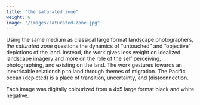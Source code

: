 ```yaml
---
title: "the saturated zone"
weight: 6
image: "/images/saturated-zone.jpg"
--- 
```


 Using the same medium as classical large format landscape photographers, *the saturated zone* questions the dynamics of “untouched” and “objective” depictions of the land. Instead, the work gives less weight on idealized landscape imagery and more on the role of the self perceiving, photographing, and existing on the land. The work gestures towards an inextricable relationship to land through themes of migration. The Pacific ocean (depicted) is a place of transition, uncertainty, and (dis)connection.

Each image was digitally colourized from a 4x5 large format black and white negative.